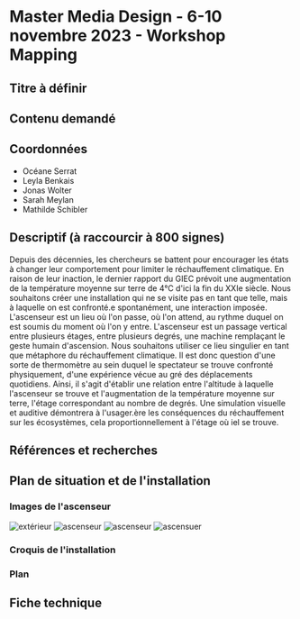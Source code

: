 # Master Media Design - 6-10 novembre 2023 - Workshop Mapping

## Titre à définir

## Contenu demandé

## Coordonnées
- Océane Serrat
- Leyla Benkais
- Jonas Wolter
- Sarah Meylan
- Mathilde Schibler

## Descriptif (à raccourcir à 800 signes)
Depuis des décennies, les chercheurs se battent pour encourager les états à changer leur comportement pour limiter le réchauffement climatique. En raison de leur inaction, le dernier rapport du GIEC prévoit une augmentation de la température moyenne sur terre de 4°C d'ici la fin du XXIe siècle. 
Nous souhaitons créer une installation qui ne se visite pas en tant que telle, mais à laquelle on est confronté.e spontanément, une interaction imposée. L'ascenseur est un lieu où l'on passe, où l'on attend, au rythme duquel on est soumis du moment où l'on y entre.  L'ascenseur est un passage vertical entre plusieurs étages, entre plusieurs degrés, une machine remplaçant le geste humain d'ascension. Nous souhaitons utiliser ce lieu singulier en tant que métaphore du réchauffement climatique. Il est donc question d'une sorte de thermomètre au sein duquel le spectateur se trouve confronté physiquement, d'une expérience vécue au gré des déplacements quotidiens. 
Ainsi, il s'agit d'établir une relation entre l'altitude à laquelle l'ascenseur se trouve et l'augmentation de la température moyenne sur terre, l'étage correspondant au nombre de degrés. Une simulation visuelle et auditive démontrera à l'usager.ère les conséquences du réchauffement sur les écosystèmes, cela proportionnellement à l'étage où iel se trouve.

## Références et recherches

## Plan de situation et de l'installation

### Images de l'ascenseur
![extérieur](/images/IMG_0274.jpg)
![ascenseur](/images/IMG_0275.jpg)
![ascenseur](/images/IMG_0279.jpg)
![ascensuer](/images/IMG_0281.jpg)

### Croquis de l'installation

### Plan

## Fiche technique